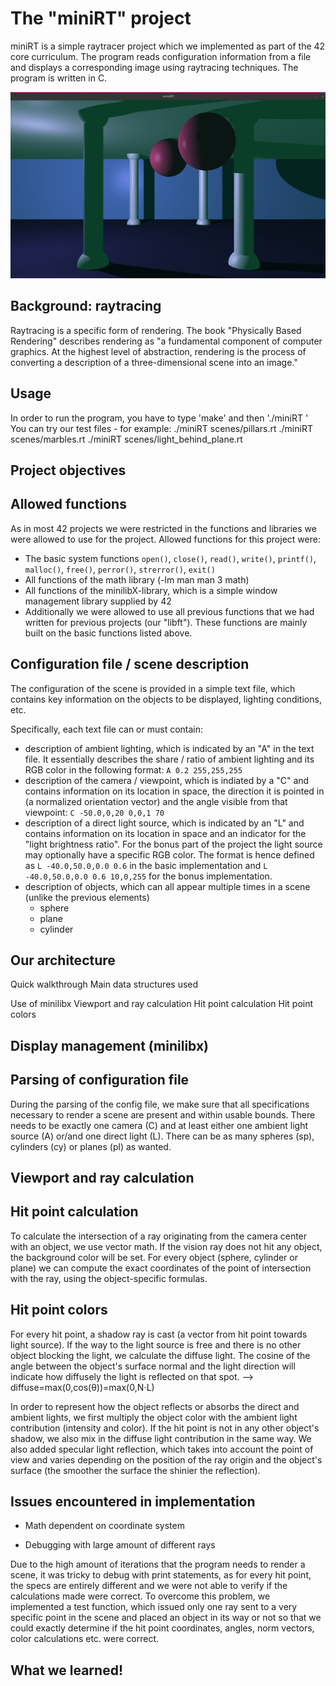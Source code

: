 # The "miniRT" project
miniRT is a simple raytracer project which we implemented as part of the 42 core curriculum. The program reads configuration information from a file and displays a corresponding image using raytracing techniques. The program is written in C.

![Preview](rendered_previews/pillars.rt.png)

## Background: raytracing
Raytracing is a specific form of rendering. The book "Physically Based Rendering" describes rendering as "a fundamental component of computer graphics. At the highest level of abstraction, rendering is the process of converting a description of a three-dimensional scene into an image."

## Usage
In order to run the program, you have to type 'make' and then './miniRT <configuration file name>'
You can try our test files - for example:
./miniRT scenes/pillars.rt
./miniRT scenes/marbles.rt
./miniRT scenes/light_behind_plane.rt


## Project objectives

## Allowed functions
As in most 42 projects we were restricted in the functions and libraries we were allowed to use for the project. Allowed functions for this project were:

- The basic system functions `open()`, `close()`, `read()`, `write()`, `printf()`, `malloc()`, `free()`, `perror()`, `strerror()`, `exit()`
- All functions of the math library (-lm man man 3 math)
- All functions of the minilibX-library, which is a simple window management library supplied by 42
- Additionally we were allowed to use all previous functions that we had written for previous projects (our "libft"). These functions are mainly built on the basic functions listed above.

## Configuration file / scene description
The configuration of the scene is provided in a simple text file, which contains key information on the objects to be displayed, lighting conditions, etc.

Specifically, each text file can or must contain:
- description of ambient lighting, which is indicated by an "A" in the text file. It essentially describes the share / ratio of ambient lighting and its RGB color in the following format: `A 0.2 255,255,255`
- description of the camera / viewpoint, which is indiated by a "C" and contains information on its location in space, the direction it is pointed in (a normalized orientation vector) and the angle visible from that viewpoint: `C -50.0,0,20 0,0,1 70`
- description of a direct light source, which is indicated by an "L" and contains information on its location in space and an indicator for the "light brightness ratio". For the bonus part of the project the light source may optionally have a specific RGB color. The format is hence defined as `L -40.0,50.0,0.0 0.6` in the basic implementation and `L -40.0,50.0,0.0 0.6 10,0,255` for the bonus implementation.
- description of objects, which can all appear multiple times in a scene (unlike the previous elements)
	- sphere
	- plane
	- cylinder

## Our architecture
Quick walkthrough
Main data structures used

Use of minilibx
Viewport and ray calculation
Hit point calculation
Hit point colors

## Display management (minilibx)
## Parsing of configuration file
During the parsing of the config file, we make sure that all specifications necessary to render a scene are present and within usable bounds. 
There needs to be exactly one camera (C) and at least either one ambient light source (A) or/and one direct light (L).
There can be as many spheres (sp), cylinders (cy) or planes (pl) as wanted.

## Viewport and ray calculation
## Hit point calculation
To calculate the intersection of a ray originating from the camera center with an object, we use vector math. If the vision ray does not hit any object, the background color will be set. For every object (sphere, cylinder or plane) we can compute the exact coordinates of the point of intersection with the ray, using the object-specific formulas.

## Hit point colors
For every hit point, a shadow ray is cast (a vector from hit point towards light source). If the way to the light source is free and there is no other object blocking the light, we calculate the diffuse light. The cosine of the angle between the object's surface normal and the light direction will indicate how diffusely the light is reflected on that spot.
--> diffuse=max(0,cos(θ))=max(0,N⋅L)

In order to represent how the object reflects or absorbs the direct and ambient lights, we first multiply the object color with the ambient light contribution (intensity and color). If the hit point is not in any other object's shadow, we also mix in the diffuse light contribution in the same way. 
We also added specular light reflection, which takes into account the point of view and varies depending on the position of the ray origin and the object's surface (the smoother the surface the shinier the reflection).



## Issues encountered in implementation
- Math dependent on coordinate system


- Debugging with large amount of different rays

Due to the high amount of iterations that the program needs to render a scene, it was tricky to debug with print statements, as for every hit point, the specs are entirely different and we were not able to verify if the calculations made were correct. 
To overcome this problem, we implemented a test function, which issued only one ray sent to a very specific point in the scene and placed an object in its way or not so that we could exactly determine if the hit point coordinates, angles, norm vectors, color calculations etc. were correct.

## What we learned!
